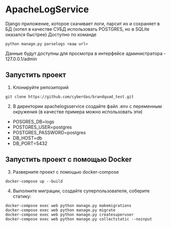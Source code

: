 # ApacheLogService
Django приложение, которое скачивает логи, парсит их и сохраняет в БД (хотел в качестве СУБД использовать POSTGRES, но в SQLite оказался быстрее)
Доступно по команде
```
python manage.py parselogs <ваш url>
```
Данные будут доступны для просмотра в интерфейсе администратора - 127.0.0.1/admin
## Запустить проект
1) Клонируйте репозиторий 
```
git clone https://github.com/cyberdas/brandquad_test.git
```
2) В директории apachelogsservice создайте файл .env с переменным окружения (в качестве примера можно использовать эти)
- POSGRES_DB=logs
- POSTGRES_USER=postgres
- POSTGRES_PASSWORD=postgres
- DB_HOST=db
- DB_PORT=5432
## Запустить проект с помощью Docker
3) Разверните проект с помощью docker-compose
```
docker-compose up --build
```
4) Выполните миграции, создайте суперпользователя, соберите статику:
```
docker-compose exec web python manage.py makemigrations
docker-compose exec web python manage.py migrate
docker-compose exec web python manage.py createsuperuser
docker-compose exec web python manage.py collectstatic --noinput
```
